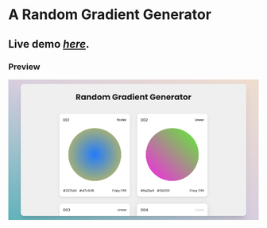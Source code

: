 # A Random Gradient Generator
> 
## Live demo [_here_](https://campad.netlify.app/).

### Preview
![Example screenshot](preview.png)
